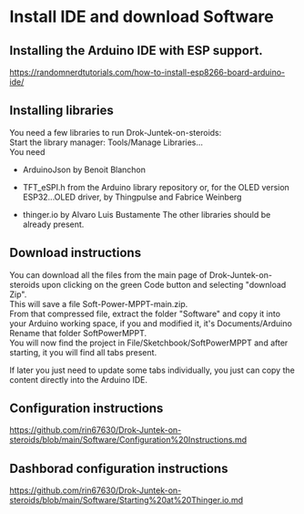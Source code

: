 # Install IDE and download Software

## Installing the Arduino IDE with ESP support.
https://randomnerdtutorials.com/how-to-install-esp8266-board-arduino-ide/

## Installing libraries
You need a few libraries to run Drok-Juntek-on-steroids:  
Start the library manager: Tools/Manage Libraries...  
You need  
- ArduinoJson by Benoit Blanchon
- TFT_eSPI.h from the Arduino library repository or, for the OLED version ESP32...OLED driver, by Thingpulse and Fabrice Weinberg

- thinger.io by Alvaro Luis Bustamente
The other libraries should be already present.

## Download instructions
You can download all the files from the main page of Drok-Juntek-on-steroids upon clicking on the green Code button and selecting "download Zip".    
This will save a file Soft-Power-MPPT-main.zip.  
From that compressed file, extract the folder "Software" and copy it into your Arduino working space, if you and modified it, it's Documents/Arduino  
Rename that folder SoftPowerMPPT.  
You will now find the project in File/Sketchbook/SoftPowerMPPT and after starting, it you will find all tabs present.  

If later you just need to update some tabs individually, you just can copy the content directly into the Arduino IDE.

## Configuration instructions
https://github.com/rin67630/Drok-Juntek-on-steroids/blob/main/Software/Configuration%20Instructions.md

## Dashborad configuration instructions
https://github.com/rin67630/Drok-Juntek-on-steroids/blob/main/Software/Starting%20at%20Thinger.io.md
